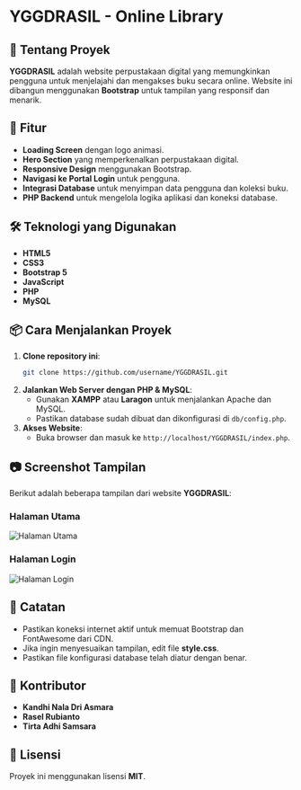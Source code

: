 # YGGDRASIL - Online Library

## 📖 Tentang Proyek
**YGGDRASIL** adalah website perpustakaan digital yang memungkinkan pengguna untuk menjelajahi dan mengakses buku secara online. Website ini dibangun menggunakan **Bootstrap** untuk tampilan yang responsif dan menarik.

## 🚀 Fitur
- **Loading Screen** dengan logo animasi.
- **Hero Section** yang memperkenalkan perpustakaan digital.
- **Responsive Design** menggunakan Bootstrap.
- **Navigasi ke Portal Login** untuk pengguna.
- **Integrasi Database** untuk menyimpan data pengguna dan koleksi buku.
- **PHP Backend** untuk mengelola logika aplikasi dan koneksi database.

## 🛠️ Teknologi yang Digunakan
- **HTML5**
- **CSS3**
- **Bootstrap 5**
- **JavaScript**
- **PHP**
- **MySQL**


## 📦 Cara Menjalankan Proyek
1. **Clone repository ini**:
   ```bash
   git clone https://github.com/username/YGGDRASIL.git
   ```
2. **Jalankan Web Server dengan PHP & MySQL**:
   - Gunakan **XAMPP** atau **Laragon** untuk menjalankan Apache dan MySQL.
   - Pastikan database sudah dibuat dan dikonfigurasi di `db/config.php`.
3. **Akses Website**:
   - Buka browser dan masuk ke `http://localhost/YGGDRASIL/index.php`.

## 📷 Screenshot Tampilan
Berikut adalah beberapa tampilan dari website **YGGDRASIL**:

### Halaman Utama
![Halaman Utama](screenshots/homepage.png)

### Halaman Login
![Halaman Login](screenshots/login.png)

## 📝 Catatan
- Pastikan koneksi internet aktif untuk memuat Bootstrap dan FontAwesome dari CDN.
- Jika ingin menyesuaikan tampilan, edit file **style.css**.
- Pastikan file konfigurasi database telah diatur dengan benar.

## 📌 Kontributor
- **Kandhi Nala Dri Asmara**
- **Rasel Rubianto**
- **Tirta Adhi Samsara**

## 📜 Lisensi
Proyek ini menggunakan lisensi **MIT**.

